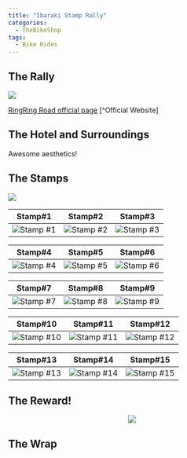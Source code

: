 ```yaml
---
title: "Ibaraki Stamp Rally"
categories:
  - TheBikeShop
tags:
  - Bike Rides
---
```


## The Rally
![](https://user-images.githubusercontent.com/63577744/110628712-b2f82480-81e6-11eb-9aaf-e691e6259e93.JPG)

[RingRing Road official page](https://www.ringringroad.com/english/square/) [^Official Website]

## The Hotel and Surroundings
Awesome aesthetics!

## The Stamps

![](https://user-images.githubusercontent.com/63577744/111990441-9cdb5400-8b56-11eb-8261-281c73b51c82.JPEG)

| Stamp#1 | Stamp#2 | Stamp#3 |
|:-:|:-:|:-:|
| ![Stamp #1](https://user-images.githubusercontent.com/63577744/110466552-406d4300-8119-11eb-8b20-17e710275e1d.PNG) | ![Stamp #2](https://user-images.githubusercontent.com/63577744/110467211-149e8d00-811a-11eb-9fb4-91a59ec50ffd.PNG) | ![Stamp #3](https://user-images.githubusercontent.com/63577744/110467255-25e79980-811a-11eb-9af5-5ff65bcc542a.PNG)

| Stamp#4 | Stamp#5 | Stamp#6 |
|:-:|:-:|:-:|
| ![Stamp #4](https://user-images.githubusercontent.com/63577744/110467309-34ce4c00-811a-11eb-9ddd-628e27ff75e6.PNG)| ![Stamp #5](https://user-images.githubusercontent.com/63577744/110467455-62b39080-811a-11eb-8053-4fb5e97f1086.PNG)| ![Stamp #6](https://user-images.githubusercontent.com/63577744/110467525-7b23ab00-811a-11eb-9e78-1f5eb0b0c22f.PNG)

| Stamp#7 | Stamp#8 | Stamp#9 |
|:-:|:-:|:-:|
|![Stamp #7](https://user-images.githubusercontent.com/63577744/110467575-8971c700-811a-11eb-83c4-d461fa51cd99.PNG)|![Stamp #8](https://user-images.githubusercontent.com/63577744/110467784-c63dbe00-811a-11eb-9eb2-8c5ebcfe1d25.PNG)|![Stamp #9](https://user-images.githubusercontent.com/63577744/110623664-817c5a80-81e0-11eb-9d1d-5d14b28615c4.jpg)

| Stamp#10 | Stamp#11 | Stamp#12 |
|:-:|:-:|:-:|
| ![Stamp #10](https://user-images.githubusercontent.com/63577744/110467845-d786ca80-811a-11eb-860b-291765174d01.PNG)| ![Stamp #11](https://user-images.githubusercontent.com/63577744/110467901-eb323100-811a-11eb-8a5e-cec038b2691c.PNG)| ![Stamp #12](https://user-images.githubusercontent.com/63577744/110467953-fb4a1080-811a-11eb-8c77-123055f8be4c.PNG)

| Stamp#13 | Stamp#14 | Stamp#15 |
|:-:|:-:|:-:|
| ![Stamp #13](https://user-images.githubusercontent.com/63577744/110468011-0e5ce080-811b-11eb-88a6-39714032739b.PNG)| ![Stamp #14](https://user-images.githubusercontent.com/63577744/110468062-1ddc2980-811b-11eb-8679-383a16b02f93.PNG)| ![Stamp #15](https://user-images.githubusercontent.com/63577744/110468123-377d7100-811b-11eb-9e84-ffb86f098b6e.PNG)

## The Reward!
<p align="center">
  <img src="https://user-images.githubusercontent.com/63577744/110336351-20317b80-8068-11eb-8cc6-524610afcd01.png">
</p>

## The Wrap